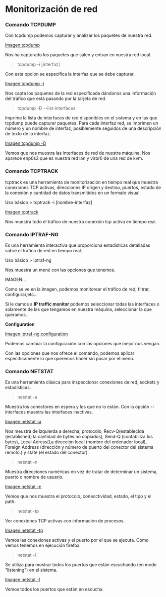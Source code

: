 # Monitorización de red

### Comando TCPDUMP

Con tcpdump podemos capturar y analizar los paquetes de nuestra red.

[Imagen tcpdump ](Imagen/ImagenesRed/tcpdump.png)

Nos ha capturado los paquetes que salen y entran en nuestra red local.


> tcpdump -i [interfaz]

Con esta opción se especifica la interfaz que se debe capturar.

[Imagen tcpdump -i ](Imagen/ImagenesRed/tcpdump-i.png)

Nos capta los paquetes de la red especificada dándonos una información del tráfico que está pasando por la tarjeta de red.

> tcpdump -D --list-interfaces

Imprime la lista de interfaces de red disponibles en el sistema y en las que tcpdump puede capturar paquetes.  Para cada interfaz red, se imprimen un número y un nombre de interfaz, posiblemente seguidos de una descripción de texto de la interfaz. 

[Imagen tcpdump -D ](Imagen/ImagenesRed/tcpdump-D.png)

Vemos que nos muestra las interfaces de red de nuestra máquina. Nos aparece enp0s3 que es nuestra red lan y virbr0 de una red de kvm.

### Comando TCPTRACK

tcptrack es una herramienta de monitorización en tiempo real
que muestra conexiones TCP activas, direcciones IP origen y
destino, puertos, estado de la conexión y cantidad de datos
transmitidos en un formato visual.

Uso básico > tcptrack -i [nombre-interfaz]

[Imagen tcptrack ](Imagen/ImagenesRed/tcpdump-D.png)

Nos muestra todo el tráfico de nuestra conexión tcp activa en tiempo real.

### Comando IPTRAF-NG

Es una herramienta interactiva que proporciona
estadísticas detalladas sobre el tráfico de red en tiempo real.

Uso básico > iptraf-ng

Nos muestra un menú con las opciones que tenemos.

IMAGEN...

Como se ve en la imagen, podemos monitorear el tráfico de red, filtrar, configurar,etc...

Si le damos a **IP traffic monitor** podemos seleccionar todas las interfaces o solamente de las que tengamos en nuestra máquina, seleccionar la que queramos.

**Configuration**

[Imagen iptraf-ng configuration ](Imagen/ImagenesRed/iptraf-ng-configuration.png)

Podemos cambiar la configuración con las opciones que mejor nos vengan.

Con las opciones que nos ofrece el comando, podemos aplicar especificamente lo que queremos hacer sin pasar por el menú.

### Comando NETSTAT

Es una herramienta clásica para inspeccionar conexiones de red, sockets y estadísticas.

> netstat -a

Muestra los conectores en espera y los que no lo están. Con la opción --interfaces muestra las interfaces inactivas.

[Imagen netstat -a ](Imagen/ImagenesRed/netstat-a.png)

Nos meustra de izquierda a derecha, protocolo, Recv-Q(establecida  (established) la  cantidad  de  bytes no copiados), Send-Q (contabiliza los bytes), Local Adress(La  dirección local (nombre del ordenador local), Foreign Address (dirección y número de  puerto  del  conector  del  sistema  remoto.) y state (el  estado del conector).

> netstat -n

Muestra  direcciones  numéricas  en  vez  de  tratar  de  determinar un sistema, puerto o nombre de usuario.

[Imagen netstat -n ](Imagen/ImagenesRed/netstat-n.png)

Vemos que nos muestra el protocolo, conecctividad, estado, el tipo y el path.

> netstat -tp

Ver conexiones TCP activas con información de procesos.

[Imagen netstat -tp ](Imagen/ImagenesRed/netstat-tp.png)

Vemos las conexiones activas y el puerto por el que se ejecuta. Como vemos tenemos en ejecución firefox.

> netstat -l

Se utiliza para mostrar todos los puertos que están escuchando (en modo "listening") en el sistema.

[Imagen netstat -l ](Imagen/ImagenesRed/netstat-l.png)

Vemos todos los puertos que están en escucha.
